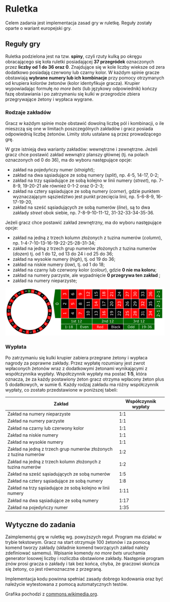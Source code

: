 # Ruletka

Celem zadania jest implementacja zasad gry w ruletkę. Reguły zostały oparte o wariant europejski gry.

## Reguły gry

Ruletka podzielona jest na tzw. **spiny**, czyli rzuty kulką po okręgu obracającego się koła ruletki posiadającej **37 przegródek** oznaczonych przez **liczby od 1 do 36 oraz 0**. Znajdujące się w kole liczby wieksze od zera dodatkowo posiadają czerwony lub czarny kolor. W każdym spinie gracze obstawiają **wybrane numery lub ich kombinacje** przy pomocy otrzymanych od krupiera kolorów żetonów (kolor identyfikuje gracza). Krupier wypowiadając formułę _no more bets_ (lub językowy odpowiednik) kończy fazę obstawiania i po zatrzymaniu się kulki w przegrodzie zbiera przegrywające żetony i wypłaca wygrane.

### Rodzaje zakładów

Gracz w każdym spinie może obstawić dowolną liczbę pól i kombinacji, o ile mieszczą się one w limitach poszczególnych zakładów i gracz posiada odpowiednią liczbę żetonów. Limity stołu ustalane są przez prowadzącego grę.

W grze istnieją dwa warianty zakładów: wewnętrzne i zewnętrzne. Jeżeli gracz chce postawić zakład wewnątrz planszy głównej (tj. na polach oznaczonych od 0 do 36), ma do wyboru następujące opcje:
- zakład na pojedyńczy numer (_straight_);
- zakład na dwa sąsiadujące ze sobą numery (_split_), np. 4-5, 14-17, 0-2;
- zakład na trzy sąsiadujące ze sobą kolejno w linii numery (_street_), np. 7-8-9, 19-20-21 ale również 0-1-2 oraz 0-2-3;
- zakład na cztery sąsiadujące ze sobą numery (_corner_), gdzie punktem wyznaczającym sąsziedztwo jest punkt przecięcia linii, np. 5-6-8-9, 16-17-19-20,
- zakład na sześć sąsiadujących ze sobą numerów (_line_), są to dwa zakłady _street_ obok siebie, np. 7-8-9-10-11-12, 31-32-33-34-35-36.

Jeżeli gracz chce postawić zakład zewnętrzny, ma do wyboru następujące opcje:
- zakład na jedną z trzech kolumn złożonych z tuzina numerów (_column_), np. 1-4-7-10-13-16-19-22-25-28-31-34;
- zakład na jedną z trzech grup numerów złożonych z tuzina numerów (_dozen_) tj. od 1 do 12, od 13 do 24 i od 25 do 36;
- zakład na wysokie numery (_high_), tj. od 19 do 36;
- zakład na niskie numery (_low_), tj. od 1 do 18;
- zakład na czarny lub czerwony kolor (_colour_), gdzie **0 nie ma koloru**;
- zakład na numery parzyste, ale wypadnięcie **0 przegrywa ten zakład** ;
- zakład na numery nieparzyste;

![](european_roulette.png)

### Wypłata

Po zatrzymaniu się kulki krupier zabiera przegrane żetony i wypłaca nagrody za poprawne zakłady. Przez wypłatę rozumiany jest zwrot wpłaconych żetonów wraz z dodatkowymi żetonami wynikającymi z współczynnika wypłaty. Współczynnik wypłaty ma postać **1:5**, która oznacza, że za każdy postawiony żeton gracz otrzyma wpłacony żeton plus 5 dodatkowych, w sumie 6. Każdy rodzaj zakładu ma różny współczynnik wypłaty, co zostało przedstawione w poniższej tabeli:

Zakład|Współczynnik wypłaty
------|--------------------
Zakład na numery nieparzyste|1:1
Zakład na numery parzyste|1:1
Zakład na czarny lub czerwony kolor|1:1
Zakład na niskie numery|1:1
Zakład na wysokie numery|1:1
Zakład na jedną z trzech grup numerów złożonych z tuzina numerów|1:2
Zakład na jedną z trzech kolumn złożonych z tuzina numerów|1:2
Zakład na sześć sąsiadujących ze sobą numerów|1:5
Zakład na cztery sąsiadujące ze sobą numery|1:8
Zakład na trzy sąsiadujące ze sobą kolejno w linii numery|1:11
Zakład na dwa sąsiadujące ze sobą numery|1:17
Zakład na pojedyńczy numer|1:35

## Wytyczne do zadania

Zaimplementuj grę w ruletkę wg. powyższych reguł. Program ma działać w trybie tekstowym. Gracz na start otrzymuje 100 żetonów i za pomocą komend tworzy zakłady (składnie komend tworzących zakład należy zdefiniować samemu). Wpisanie komendy *no more bets* uruchamia generator losowej liczby i rozliczba obstawione zakłady. Następnie program znów prosi gracza o zakłady i tak bez końca, chyba, że graczowi skończa się żetony, co jest równoznaczne z przegraną.

Implementacja kodu powinna spełniać zasady dobrego kodowania oraz być należycie wytestowana z pomocą automatycznych testów. 

Grafika pochodzi z [commons.wikimedia.org](https://commons.wikimedia.org/wiki/File:European_roulette.svg).
